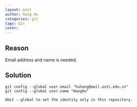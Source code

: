 ```yaml
---
layout: post
author: Hang Hu
categories: git
tags: Git 
cover: 
---
```


## Reason

Email address and name is needed.
## Solution

```
git config --global user.email "huhang@mail.ustc.edu.cn"
git config --global user.name "HangHu"
```
```
Omit --global to set the identity only in this repository.
```
